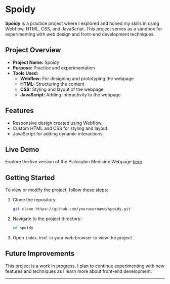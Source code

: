 # Spoidy

**Spoidy** is a practice project where I explored and honed my skills in using Webflow, HTML, CSS, and JavaScript. This project serves as a sandbox for experimenting with web design and front-end development techniques.

## Project Overview

- **Project Name:** Spoidy
- **Purpose:** Practice and experimentation
- **Tools Used:**
  - **Webflow:** For designing and prototyping the webpage
  - **HTML:** Structuring the content
  - **CSS:** Styling and layout of the webpage
  - **JavaScript:** Adding interactivity to the webpage

## Features

- Responsive design created using Webflow.
- Custom HTML and CSS for styling and layout.
- JavaScript for adding dynamic interactions.

## Live Demo 

Explore the live version of the Psilocybin Medicine Webpage [here](https://inquaid.github.io/spoidy/).

## Getting Started

To view or modify the project, follow these steps:

1. Clone the repository:
   ```bash
   git clone https://github.com/yourusername/spoidy.git
   ```
2. Navigate to the project directory:
   ```bash
   cd spoidy
   ```
3. Open `index.html` in your web browser to view the project.

## Future Improvements

This project is a work in progress. I plan to continue experimenting with new features and techniques as I learn more about front-end development.

---

